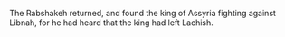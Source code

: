 The Rabshakeh returned, and found the king of Assyria fighting against Libnah, for he had heard that the king had left Lachish.

